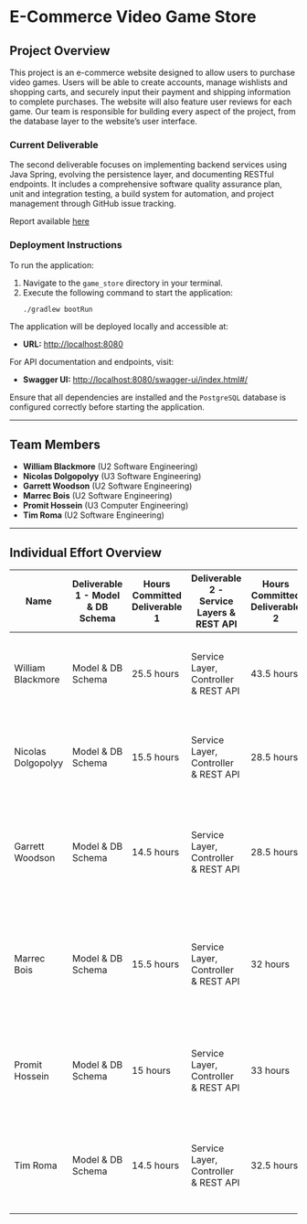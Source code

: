 # E-Commerce Video Game Store

## Project Overview

This project is an e-commerce website designed to allow users to purchase video games. Users will be able to create accounts, manage wishlists and shopping carts, and securely input their payment and shipping information to complete purchases. The website will also feature user reviews for each game. Our team is responsible for building every aspect of the project, from the database layer to the website’s user interface.

### Current Deliverable

The second deliverable focuses on implementing backend services using Java Spring, evolving the persistence layer, and documenting RESTful endpoints. It includes a comprehensive software quality assurance plan, unit and integration testing, a build system for automation, and project management through GitHub issue tracking.

Report available [here](https://github.com/McGill-ECSE321-Fall2024/project-group-13/wiki/Game-Store-App-Wiki)

### Deployment Instructions

To run the application:

1. Navigate to the `game_store` directory in your terminal.
2. Execute the following command to start the application:
   ```bash
   ./gradlew bootRun
   ```

The application will be deployed locally and accessible at:

- **URL:** [http://localhost:8080](http://localhost:8080)

For API documentation and endpoints, visit:

- **Swagger UI:** [http://localhost:8080/swagger-ui/index.html#/](http://localhost:8080/swagger-ui/index.html#/)

Ensure that all dependencies are installed and the `PostgreSQL` database is configured correctly before starting the application.



---

## Team Members

- **William Blackmore** (U2 Software Engineering)
- **Nicolas Dolgopolyy** (U3 Software Engineering)
- **Garrett Woodson** (U2 Software Engineering)
- **Marrec Bois** (U2 Software Engineering)
- **Promit Hossein** (U3 Computer Engineering)
- **Tim Roma** (U2 Software Engineering)

---

## Individual Effort Overview

| Name                | Deliverable 1 - Model & DB Schema | Hours Committed Deliverable 1 | Deliverable 2 - Service Layers & REST API | Hours Committed Deliverable 2 | Team Roles                                        |
|---------------------|----------------------------------|-------------------------------|-------------------------------------------|-------------------------------|----------------------------------------------------|
| William Blackmore   | Model & DB Schema       | 25.5 hours                    | Service Layer, Controller & REST API         | 43.5 hours                      | Team Manager: Distributes tasks and manages deadlines of entire team |
| Nicolas Dolgopolyy  | Model & DB Schema       | 15.5 hours                    | Service Layer, Controller & REST API        | 28.5 hours                      | Documentation Lead: Ensures that the report is written correctly and follows all guidelines |
| Garrett Woodson     | Model & DB Schema       | 14.5 hours                    | Service Layer, Controller & REST API       | 28.5 hours                      | Integration Testing Lead: Validates all tests written to ensure that they are exhaustive and everything passes |
| Marrec Bois         | Model & DB Schema       | 15.5 hours                    | Service Layer, Controller & REST API         | 32 hours                      | Software Lead: Be most familiar with the system and provide assistance to all developers while working on the deliverables |
| Promit Hossein      | Model & DB Schema       | 15 hours                      | Service Layer, Controller & REST API         | 33 hours                      | QA Lead: Reviews code of all team members and assures the quality of everyone's work |
| Tim Roma            | Model & DB Schema       | 14.5 hours                    | Service Layer, Controller & REST API         | 32.5 hours                      | Unit Testing Lead: Charged with creating relevant diagrams for report (UML class diagram, UC Diagram)  |


